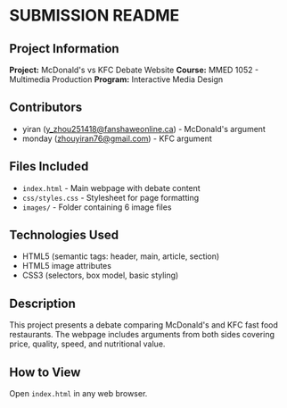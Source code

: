 # SUBMISSION README

## Project Information
**Project:** McDonald's vs KFC Debate Website
**Course:** MMED 1052 - Multimedia Production
**Program:** Interactive Media Design

## Contributors
- yiran (y_zhou251418@fanshaweonline.ca) - McDonald's argument
- monday (zhouyiran76@gmail.com) - KFC argument

## Files Included
- `index.html` - Main webpage with debate content
- `css/styles.css` - Stylesheet for page formatting
- `images/` - Folder containing 6 image files

## Technologies Used
- HTML5 (semantic tags: header, main, article, section)
- HTML5 image attributes
- CSS3 (selectors, box model, basic styling)

## Description
This project presents a debate comparing McDonald's and KFC fast food restaurants. The webpage includes arguments from both sides covering price, quality, speed, and nutritional value.

## How to View
Open `index.html` in any web browser.

